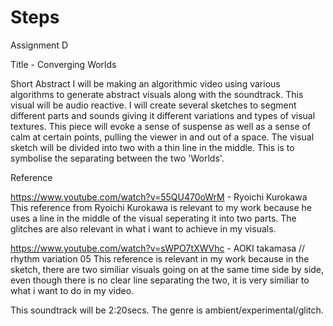 # Steps
Assignment D

Title - Converging Worlds

Short Abstract
I will be making an algorithmic video using various algorithms to generate abstract visuals along with the soundtrack. This visual will be audio reactive. I will create several sketches to segment different parts and sounds giving it different variations and types of visual textures. This piece will evoke a sense of suspense as well as a sense of calm at certain points, pulling the viewer in and out of a space. The visual sketch will be divided into two with a thin line in the middle. This is to symbolise the separating between the two 'Worlds'. 

Reference

https://www.youtube.com/watch?v=55QU470oWrM - Ryoichi Kurokawa 
This reference from Ryoichi Kurokawa is relevant to my work because he uses a line in the middle of the visual seperating it into two parts. The glitches are also relevant in what i want to achieve in my visuals. 

https://www.youtube.com/watch?v=sWPO7tXWVhc - AOKI takamasa // rhythm variation 05
This reference is relevant in my work because in the sketch, there are two similiar visuals going on at the same time side by side, even though there is no clear line separating the two, it is very similiar to what i want to  do in my video. 


This soundtrack will be 2:20secs. The genre is ambient/experimental/glitch. 




